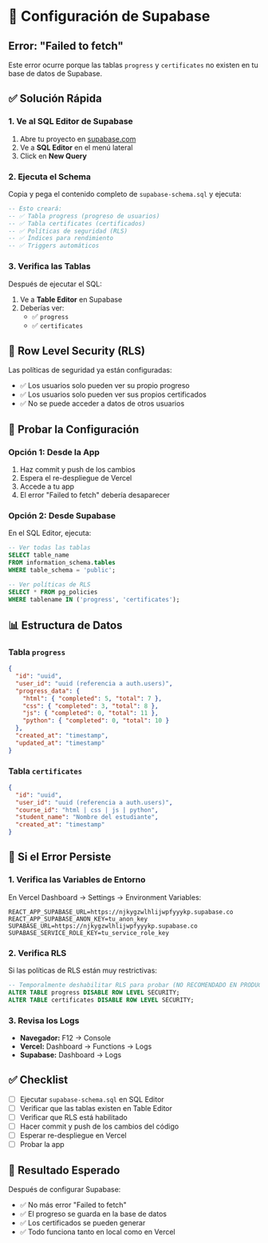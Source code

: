 # 🔧 Configuración de Supabase

## Error: "Failed to fetch"

Este error ocurre porque las tablas `progress` y `certificates` no existen en tu base de datos de Supabase.

## ✅ Solución Rápida

### 1. Ve al SQL Editor de Supabase

1. Abre tu proyecto en [supabase.com](https://supabase.com)
2. Ve a **SQL Editor** en el menú lateral
3. Click en **New Query**

### 2. Ejecuta el Schema

Copia y pega el contenido completo de `supabase-schema.sql` y ejecuta:

```sql
-- Esto creará:
-- ✅ Tabla progress (progreso de usuarios)
-- ✅ Tabla certificates (certificados)
-- ✅ Políticas de seguridad (RLS)
-- ✅ Índices para rendimiento
-- ✅ Triggers automáticos
```

### 3. Verifica las Tablas

Después de ejecutar el SQL:

1. Ve a **Table Editor** en Supabase
2. Deberías ver:
   - ✅ `progress`
   - ✅ `certificates`

## 🔐 Row Level Security (RLS)

Las políticas de seguridad ya están configuradas:

- ✅ Los usuarios solo pueden ver su propio progreso
- ✅ Los usuarios solo pueden ver sus propios certificados
- ✅ No se puede acceder a datos de otros usuarios

## 🧪 Probar la Configuración

### Opción 1: Desde la App

1. Haz commit y push de los cambios
2. Espera el re-despliegue de Vercel
3. Accede a tu app
4. El error "Failed to fetch" debería desaparecer

### Opción 2: Desde Supabase

En el SQL Editor, ejecuta:

```sql
-- Ver todas las tablas
SELECT table_name 
FROM information_schema.tables 
WHERE table_schema = 'public';

-- Ver políticas de RLS
SELECT * FROM pg_policies 
WHERE tablename IN ('progress', 'certificates');
```

## 📊 Estructura de Datos

### Tabla `progress`

```json
{
  "id": "uuid",
  "user_id": "uuid (referencia a auth.users)",
  "progress_data": {
    "html": { "completed": 5, "total": 7 },
    "css": { "completed": 3, "total": 8 },
    "js": { "completed": 0, "total": 11 },
    "python": { "completed": 0, "total": 10 }
  },
  "created_at": "timestamp",
  "updated_at": "timestamp"
}
```

### Tabla `certificates`

```json
{
  "id": "uuid",
  "user_id": "uuid (referencia a auth.users)",
  "course_id": "html | css | js | python",
  "student_name": "Nombre del estudiante",
  "created_at": "timestamp"
}
```

## 🚨 Si el Error Persiste

### 1. Verifica las Variables de Entorno

En Vercel Dashboard → Settings → Environment Variables:

```
REACT_APP_SUPABASE_URL=https://njkygzwlhlijwpfyyykp.supabase.co
REACT_APP_SUPABASE_ANON_KEY=tu_anon_key
SUPABASE_URL=https://njkygzwlhlijwpfyyykp.supabase.co
SUPABASE_SERVICE_ROLE_KEY=tu_service_role_key
```

### 2. Verifica RLS

Si las políticas de RLS están muy restrictivas:

```sql
-- Temporalmente deshabilitar RLS para probar (NO RECOMENDADO EN PRODUCCIÓN)
ALTER TABLE progress DISABLE ROW LEVEL SECURITY;
ALTER TABLE certificates DISABLE ROW LEVEL SECURITY;
```

### 3. Revisa los Logs

- **Navegador:** F12 → Console
- **Vercel:** Dashboard → Functions → Logs
- **Supabase:** Dashboard → Logs

## ✅ Checklist

- [ ] Ejecutar `supabase-schema.sql` en SQL Editor
- [ ] Verificar que las tablas existen en Table Editor
- [ ] Verificar que RLS está habilitado
- [ ] Hacer commit y push de los cambios del código
- [ ] Esperar re-despliegue en Vercel
- [ ] Probar la app

## 🎉 Resultado Esperado

Después de configurar Supabase:

- ✅ No más error "Failed to fetch"
- ✅ El progreso se guarda en la base de datos
- ✅ Los certificados se pueden generar
- ✅ Todo funciona tanto en local como en Vercel
